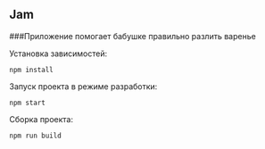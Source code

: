 ## Jam

###Приложение помогает бабушке правильно разлить варенье

Установка зависимостей:

```
npm install
```

Запуск проекта в режиме разработки:

```
npm start
```

Сборка проекта:

```
npm run build
```

